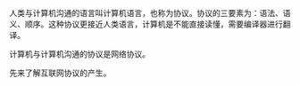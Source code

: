 人类与计算机沟通的语言叫计算机语言，也称为协议。协议的三要素为：语法、语义、顺序。这种协议更接近人类语言，计算机是不能直接读懂，需要编译器进行翻译。

计算机与计算机沟通的协议是网络协议。

先来了解互联网协议的产生。
